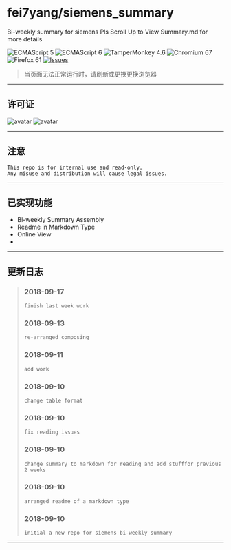 # fei7yang/siemens_summary
Bi-weekly summary for siemens
Pls Scroll Up to View Summary.md for more details

![ECMAScript 5](https://img.shields.io/badge/ECMAScript_5-support-green.svg?longCache=true) ![ECMAScript 6](https://img.shields.io/badge/ECMAScript_6-pass-green.svg?longCache=true) ![TamperMonkey 4.6](https://img.shields.io/badge/TamperMonkey_4.6-pass-green.svg?longCache=true) ![Chromium 67](https://img.shields.io/badge/Chromium_67-pass-green.svg?longCache=true) ![Firefox 61](https://img.shields.io/badge/Firefox_61-pass-green.svg?longCache=true)
 [![Issues](https://img.shields.io/github/issues/fei7yang/siemens_summary.svg)](https://github.com/fei7yang/siemens_summary/issues)

> 当页面无法正常运行时，请刷新或更换更换浏览器


-----------------


## 许可证
![avatar](https://www.siemens.com/content/dam/internet/siemens-com/global/logo/siemens-logo-en-2x.png)
![avatar](https://www.siemens.com/content/dam/internet/siemens-com/global/logo/siemens-logo-claim-en-2x.png)

-----------------


## 注意
    This repo is for internal use and read-only.
    Any misuse and distribution will cause legal issues.

-----------------


## 已实现功能
+ Bi-weekly Summary Assembly
+ Readme in Markdown Type
+ Online View
+ 


-----------------


## 更新日志
> ###  2018-09-17
>     finish last week work
> ###  2018-09-13
>     re-arranged composing
> ###  2018-09-11
>     add work
> ###  2018-09-10 
>     change table format
> ###  2018-09-10 
>     fix reading issues
> ###  2018-09-10 
>     change summary to markdown for reading and add stufffor previous 2 weeks
> ###  2018-09-10 
>     arranged readme of a markdown type
> ###  2018-09-10
>     initial a new repo for siemens bi-weekly summary

-----------------